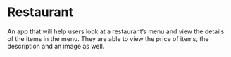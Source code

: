 # Restaurant

An app that will help users look at a restaurant’s menu and view the details of the items in the menu. 
They are able to view the price of items, the description and an image as well.

